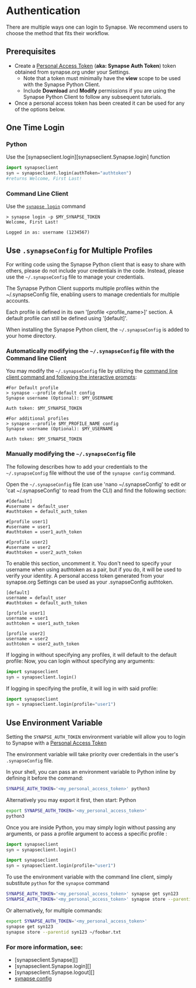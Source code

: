 # Authentication

There are multiple ways one can login to Synapse. We recommend users to choose the method that fits their workflow.

## Prerequisites

* Create a [Personal Access Token](https://help.synapse.org/docs/Managing-Your-Account.2055405596.html#ManagingYourAccount-PersonalAccessTokens) (**aka: Synapse Auth Token**) token obtained
from synapse.org under your Settings.
    * Note that a token must minimally have the **view** scope to be used with the Synapse Python Client.
    * Include **Download** and **Modify** permissions if you are using the Synapse Python Client to follow any subsequent tutorials.
* Once a personal access token has been created it can be used for any of the options below.

## One Time Login

### Python

Use the [synapseclient.login][synapseclient.Synapse.login] function

```python
import synapseclient
syn = synapseclient.login(authToken="authtoken")
#returns Welcome, First Last! 
```

### Command Line Client

Use the [`synapse login`](./command_line_client.md#login) command

<!-- termynal -->
```
> synapse login -p $MY_SYNAPSE_TOKEN
Welcome, First Last!

Logged in as: username (1234567)
```

## Use `.synapseConfig` for Multiple Profiles

For writing code using the Synapse Python client that is easy to share with others, please do not include your credentials in the code. Instead, please use the `~/.synapseConfig` file to manage your credentials.

The Synapse Python Client supports multiple profiles within the ~/.synapseConfig file, enabling users to manage credentials for multiple accounts.

Each profile is defined in its own '[profile <profile_name>]' section. A default profile can still be defined using '[default]'.

When installing the Synapse Python client, the `~/.synapseConfig` is added to your home directory.

### Automatically modifying the `~/.synapseConfig` file with the Command line Client
You may modify the `~/.synapseConfig` file by utilizing the [command line client command and following the interactive prompts](./command_line_client.md#config):

<!-- termynal -->
```
#For Default profile
> synapse --profile default config
Synapse username (Optional): $MY_USERNAME

Auth token: $MY_SYNAPSE_TOKEN

#For additional profiles
> synapse --profile $MY_PROFILE_NAME config
Synapse username (Optional): $MY_USERNAME

Auth token: $MY_SYNAPSE_TOKEN
```

### Manually modifying the `~/.synapseConfig` file
The following describes how to add your credentials to the `~/.synapseConfig` file without the use of the `synapse config` command.

Open the `~/.synapseConfig` file (can use 'nano ~/.synapseConfig' to edit or 'cat ~/.synapseConfig' to read from the CLI)
and find the following section:

```
#[default]
#username = default_user
#authtoken = default_auth_token

#[profile user1]
#username = user1
#authtoken = user1_auth_token

#[profile user2]
#username = user2
#authtoken = user2_auth_token
```

To enable this section, uncomment it. You don't need to specify your username when using authtoken as a pair, but if you do, it will be used to verify your identity. A personal access token generated from your synapse.org Settings can be used as your .synapseConfig authtoken.
```
[default]
username = default_user
#authtoken = default_auth_token

[profile user1]
username = user1
authtoken = user1_auth_token

[profile user2]
username = user2
authtoken = user2_auth_token
```

If logging in without specifying any profiles, it will default to the default profile:
Now, you can login without specifying any arguments:

```python
import synapseclient
syn = synapseclient.login()
```

If logging in specifying the profile, it will log in with said profile:

```python
import synapseclient
syn = synapseclient.login(profile="user1")
```

## Use Environment Variable

Setting the `SYNAPSE_AUTH_TOKEN` environment variable will allow you to login to Synapse with a [Personal Access Token](https://help.synapse.org/docs/Managing-Your-Account.2055405596.html#ManagingYourAccount-PersonalAccessTokens)

The environment variable will take priority over credentials in the user's `.synapseConfig` file.

In your shell, you can pass an environment variable to Python inline by defining it before the command:

```bash
SYNAPSE_AUTH_TOKEN='<my_personal_access_token>' python3
```

Alternatively you may export it first, then start: Python

```bash
export SYNAPSE_AUTH_TOKEN='<my_personal_access_token>'
python3
```

Once you are inside Python, you may simply login without passing any arguments, or pass a profile argument to access a specific profile :

```python
import synapseclient
syn = synapseclient.login()

import synapseclient
syn = synapseclient.login(profile="user1")
```

To use the environment variable with the command line client, simply substitute `python` for the `synapse` command

```bash
SYNAPSE_AUTH_TOKEN='<my_personal_access_token>' synapse get syn123
SYNAPSE_AUTH_TOKEN='<my_personal_access_token>' synapse store --parentid syn123 ~/foobar.txt
```

Or alternatively, for multiple commands:

```bash
export SYNAPSE_AUTH_TOKEN='<my_personal_access_token>'
synapse get syn123
synapse store --parentid syn123 ~/foobar.txt
```

### For more information, see:

- [synapseclient.Synapse][]
- [synapseclient.Synapse.login][]
- [synapseclient.Synapse.logout][]
- [synapse config](./configuration.md)
